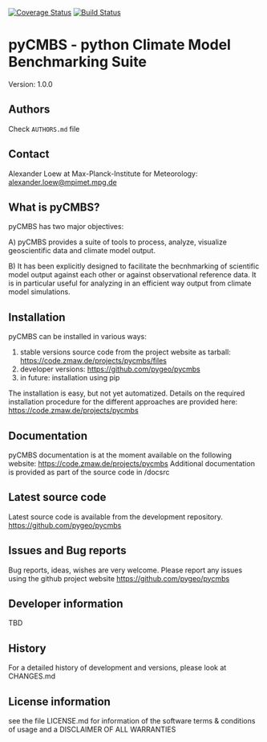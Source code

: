 [![Coverage Status](https://coveralls.io/repos/pygeo/pycmbs/badge.png)](https://coveralls.io/r/pygeo/pycmbs) [![Build Status](https://travis-ci.org/pygeo/pycmbs.png?branch=master)](https://travis-ci.org/pygeo/pycmbs)


pyCMBS - python Climate Model Benchmarking Suite
================================================

Version: 1.0.0

## Authors
Check `AUTHORS.md` file

## Contact
Alexander Loew at Max-Planck-Institute for Meteorology: <alexander.loew@mpimet.mpg.de>


What is pyCMBS?
---------------

pyCMBS has two major objectives:

A) pyCMBS provides a suite of tools to process, analyze, visualize geoscientific data and climate model output.

B) It has been explicitly designed to facilitate the becnhmarking of scientific model output against each other or against observational reference data. It is in particular useful for analyzing in an efficient way output from climate model simulations.


Installation
------------

pyCMBS can be installed in various ways:

1. stable versions source code from the project website as tarball: https://code.zmaw.de/projects/pycmbs/files
2. developer versions: https://github.com/pygeo/pycmbs
3. in future: installation using pip

The installation is easy, but not yet automatized. Details on the required installation procedure for the different approaches are provided here:
    https://code.zmaw.de/projects/pycmbs

Documentation
-------------

pyCMBS documentation is at the moment available on the following website:
    https://code.zmaw.de/projects/pycmbs
Additional documentation is provided as part of the source code in /docsrc


Latest source code
------------------

Latest source code is available from the development repository.
        https://github.com/pygeo/pycmbs


Issues and Bug reports
----------------------

Bug reports, ideas, wishes are very welcome. Please report any issues using the github project website
        https://github.com/pygeo/pycmbs

Developer information
---------------------

TBD

History
-------

For a detailed history of development and versions, please look at CHANGES.md

License information
-------------------
see the file LICENSE.md for information of the software terms & conditions of usage and a DISCLAIMER OF ALL WARRANTIES
